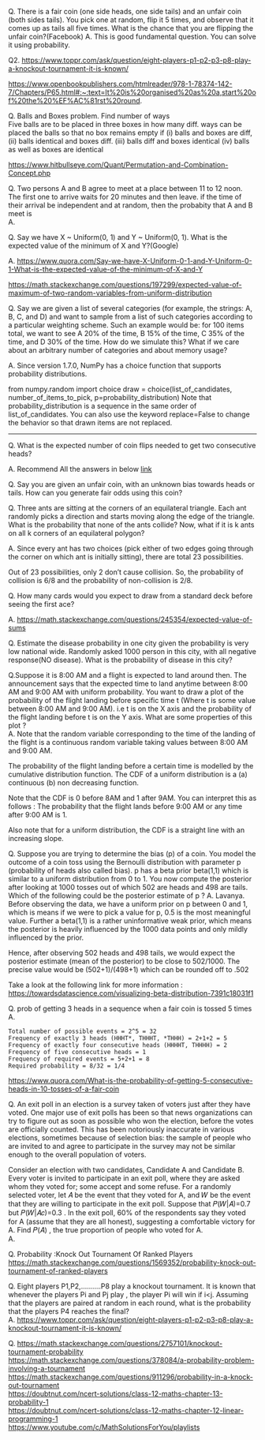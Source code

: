 
Q. There is a fair coin (one side heads, one side tails) and an unfair coin (both sides tails). You pick one at random, flip it 5 times, and observe that it comes up as tails all five times. What is the chance that you are flipping the unfair coin?(Facebook)
A.  This is good fundamental question. You can solve it using probability.


Q2. https://www.toppr.com/ask/question/eight-players-p1-p2-p3-p8-play-a-knockout-tournament-it-is-known/

https://www.openbookpublishers.com/htmlreader/978-1-78374-142-7/Chapters/P65.html#:~:text=It%20is%20organised%20as%20a,start%20of%20the%20%EF%AC%81rst%20round.

Q. Balls and Boxes problem. Find number of  ways  
Five balls are to be placed in three boxes in how many diff. ways can be placed the balls so that no box remains empty if (i) balls and boxes are diff, (ii) balls identical and boxes diff. (iii) balls diff and boxes identical (iv) balls as well as boxes are identical  

https://www.hitbullseye.com/Quant/Permutation-and-Combination-Concept.php

Q. Two persons A and B agree to meet at a place between 11 to 12 noon. The first one to arrive waits for 20 minutes and then leave. if the time of their arrival be independent and at random, then the probabity that A and B meet is  
A. 





Q. Say we have X ~ Uniform(0, 1) and Y ~ Uniform(0, 1). What is the expected value of the minimum of X and Y?(Google)

A. https://www.quora.com/Say-we-have-X-Uniform-0-1-and-Y-Uniform-0-1-What-is-the-expected-value-of-the-minimum-of-X-and-Y

https://math.stackexchange.com/questions/197299/expected-value-of-maximum-of-two-random-variables-from-uniform-distribution

Q. Say we are given a list of several categories (for example, the strings: A, B, C, and D) and want to sample from a list of such categories according to a particular weighting scheme. Such an example would be: for 100 items total, we want to see A 20% of the time, B 15% of the time, C 35% of the time, and D 30% of the time. How do we simulate this? What if we care about an arbitrary number of categories and about memory usage?

A. Since version 1.7.0, NumPy has a choice function that supports probability distributions.

from numpy.random import choice
draw = choice(list_of_candidates, number_of_items_to_pick,
              p=probability_distribution)
Note that probability_distribution is a sequence in the same order of list_of_candidates. You can also use the keyword replace=False to change the behavior so that drawn items are not replaced.

---
Q. What is the expected number of coin flips needed to get two consecutive heads?

A. Recommend All the answers in below
[link](https://www.quora.com/What-is-the-expected-number-of-coin-flips-until-you-get-two-heads-in-a-row) 

Q. Say you are given an unfair coin, with an unknown bias towards heads or tails. How can you generate fair odds using this coin?

Q. Three ants are sitting at the corners of an equilateral triangle. Each ant randomly picks a direction and starts moving along the edge of the triangle. What is the probability that none of the ants collide? Now, what if it is k ants on all k corners of an equilateral polygon?

A. Since every ant has two choices (pick either of two edges going through the corner on which ant is initially sitting), there are total 23 possibilities.

Out of 23 possibilities, only 2 don’t cause collision. So, the probability of collision is 6/8 and the probability of non-collision is 2/8.

Q. How many cards would you expect to draw from a standard deck before seeing the first ace?

A. https://math.stackexchange.com/questions/245354/expected-value-of-sums


Q. Estimate the disease probability in one city given the probability is very low national wide. Randomly asked 1000 person in this city, with all negative response(NO disease). What is the probability of disease in this city?   

Q.Suppose it is 8:00 AM and a flight is expected to land around then. The announcement says that the expected time to land anytime between 8:00 AM and 9:00 AM with uniform probability. You want to draw a plot of the probability of the flight landing before specific time t (Where t is some value between 8:00 AM and 9:00 AM). i.e t is on the X axis and the probability of the flight landing before t is on the Y axis.
What are some properties of this plot ?  
A. Note that the random variable corresponding to the time of the landing of the flight is a continuous random variable taking values between 8:00 AM and 9:00 AM.

The probability of the flight landing before a certain time is modelled by the cumulative distribution function. The CDF of a uniform distribution is a (a) continuous (b) non decreasing function.

Note that the CDF is 0 before 8AM and 1 after 9AM. You can interpret this as follows : The probability that the flight lands before 9:00 AM or any time after 9:00 AM is 1.

Also note that for a uniform distribution, the CDF is a straight line with an increasing slope.


Q. Suppose you are trying to determine the bias (p) of a coin. You model the outcome of a coin toss using the Bernoulli distribution with parameter p (probability of heads also called bias). p has a beta prior beta(1,1) which is similar to a uniform distribution from 0 to 1. You now compute the posterior after looking at 1000 tosses out of which 502 are heads and 498 are tails. Which of the following could be the posterior estimate of p ?
A. Lavanya. Before observing the data, we have a uniform prior on p between 0 and 1, which is means if we were to pick a value for p, 0.5 is the most meaningful value. Further a beta(1,1) is a rather uninformative weak prior, which means the posterior is heavily influenced by the 1000 data points and only mildly influenced by the prior.

Hence, after observing 502 heads and 498 tails, we would expect the posterior estimate (mean of the posterior) to be close to 502/1000. The precise value would be (502+1)/(498+1) which can be rounded off to .502

Take a look at the following link for more information : https://towardsdatascience.com/visualizing-beta-distribution-7391c18031f1


Q. prob of getting 3 heads in a sequence when a fair coin is tossed 5 times  
A. 
```
Total number of possible events = 2^5 = 32
Frequency of exactly 3 heads (HHHT*, THHHT, *THHH) = 2+1+2 = 5
Frequency of exactly four consecutive heads (HHHHT, THHHH) = 2
Frequency of five consecutive heads = 1
Frequency of required events = 5+2+1 = 8
Required probability = 8/32 = 1/4
```
https://www.quora.com/What-is-the-probability-of-getting-5-consecutive-heads-in-10-tosses-of-a-fair-coin

Q. An exit poll in an election is a survey taken of voters just after they have voted. One major use of exit polls has been so that news organizations can try to figure out as soon as possible who won the election, before the votes are officially counted. This has been notoriously inaccurate in various elections, sometimes because of selection bias: the sample of people who are invited to and agree to participate in the survey may not be similar enough to the overall population of voters.

Consider an election with two candidates, Candidate A and Candidate B. Every voter is invited to participate in an exit poll, where they are asked whom they voted for; some accept and some refuse. For a randomly selected voter, let  𝐴  be the event that they voted for A, and  𝑊  be the event that they are willing to participate in the exit poll. Suppose that  𝑃(𝑊|𝐴)=0.7  but  𝑃(𝑊|𝐴𝑐)=0.3 . In the exit poll,  60%  of the respondents say they voted for A (assume that they are all honest), suggesting a comfortable victory for A. Find  𝑃(𝐴) , the true proportion of people who voted for A.  
A. 

Q. Probability :Knock Out Tournament Of Ranked Players  
https://math.stackexchange.com/questions/1569352/probability-knock-out-tournament-of-ranked-players   

Q. Eight players P1,P2,..........P8 play a knockout tournament. It is known that whenever the players Pi and Pj play , the player Pi will win if i<j.
Assuming that the players are paired at random in each round, what is the probability that the players P4 reaches the final?  
A. https://www.toppr.com/ask/question/eight-players-p1-p2-p3-p8-play-a-knockout-tournament-it-is-known/


Q. https://math.stackexchange.com/questions/2757101/knockout-tournament-probability
https://math.stackexchange.com/questions/378084/a-probability-problem-involving-a-tournament
https://math.stackexchange.com/questions/911296/probability-in-a-knock-out-tournament  
https://doubtnut.com/ncert-solutions/class-12-maths-chapter-13-probability-1   
https://doubtnut.com/ncert-solutions/class-12-maths-chapter-12-linear-programming-1  
https://www.youtube.com/c/MathSolutionsForYou/playlists




